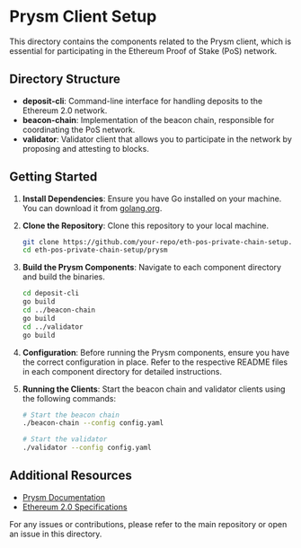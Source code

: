 # Prysm Client Setup

This directory contains the components related to the Prysm client, which is essential for participating in the Ethereum Proof of Stake (PoS) network.

## Directory Structure

- **deposit-cli**: Command-line interface for handling deposits to the Ethereum 2.0 network.
- **beacon-chain**: Implementation of the beacon chain, responsible for coordinating the PoS network.
- **validator**: Validator client that allows you to participate in the network by proposing and attesting to blocks.

## Getting Started

1. **Install Dependencies**: Ensure you have Go installed on your machine. You can download it from [golang.org](https://golang.org/dl/).

2. **Clone the Repository**: Clone this repository to your local machine.

   ```bash
   git clone https://github.com/your-repo/eth-pos-private-chain-setup.git
   cd eth-pos-private-chain-setup/prysm
   ```

3. **Build the Prysm Components**: Navigate to each component directory and build the binaries.

   ```bash
   cd deposit-cli
   go build
   cd ../beacon-chain
   go build
   cd ../validator
   go build
   ```

4. **Configuration**: Before running the Prysm components, ensure you have the correct configuration in place. Refer to the respective README files in each component directory for detailed instructions.

5. **Running the Clients**: Start the beacon chain and validator clients using the following commands:

   ```bash
   # Start the beacon chain
   ./beacon-chain --config config.yaml

   # Start the validator
   ./validator --config config.yaml
   ```

## Additional Resources

- [Prysm Documentation](https://docs.prylabs.network/)
- [Ethereum 2.0 Specifications](https://github.com/ethereum/eth2.0-specs)

For any issues or contributions, please refer to the main repository or open an issue in this directory.